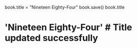 book.title = "Nineteen Eighty-Four"
book.save()
book.title


# 'Nineteen Eighty-Four'  # Title updated successfully
